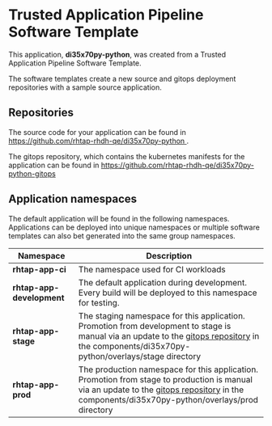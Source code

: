 # Trusted Application Pipeline Software Template

This application, **di35x70py-python**, was created from a Trusted Application Pipeline Software Template.

The software templates create a new source and gitops deployment repositories with a sample source application. 

## Repositories

The source code for your application can be found in [https://github.com/rhtap-rhdh-qe/di35x70py-python ](https://github.com/rhtap-rhdh-qe/di35x70py-python ).
 
The gitops repository, which contains the kubernetes manifests for the application can be found in 
[https://github.com/rhtap-rhdh-qe/di35x70py-python-gitops ](https://github.com/rhtap-rhdh-qe/di35x70py-python-gitops ) 

## Application namespaces 

The default application will be found in the following namespaces. Applications can be deployed into unique namespaces or multiple software templates can also bet generated into the same group namespaces.  

|  Namespace   |  Description   |  
| -------- | -------- |
| **rhtap-app-ci** | The namespace used for CI workloads |
| **rhtap-app-development** | The default application during development. Every build will be deployed to this namespace for testing. |
| **rhtap-app-stage** | The staging namespace for this application. Promotion from development to stage is manual via an update to the [gitops repository](https://github.com/rhtap-rhdh-qe/di35x70py-python-gitops ) in the components/di35x70py-python/overlays/stage directory |
| **rhtap-app-prod** | The production namespace for this application. Promotion from stage to production is manual via an update to the [gitops repository](https://github.com/rhtap-rhdh-qe/di35x70py-python-gitops ) in the components/di35x70py-python/overlays/prod directory |